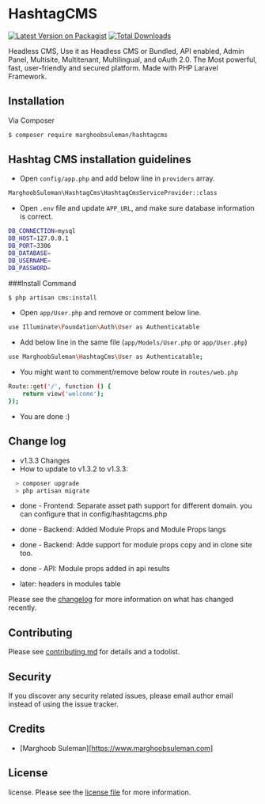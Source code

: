 # HashtagCMS

[![Latest Version on Packagist][ico-version]][link-packagist]
[![Total Downloads][ico-downloads]][link-downloads]


Headless CMS, Use it as Headless CMS or Bundled, API enabled, 
Admin Panel, Multisite, Multitenant, Multilingual, and oAuth 2.0.
The Most powerful, fast, user-friendly and secured platform. Made with PHP Laravel Framework.

## Installation

Via Composer

``` bash
$ composer require marghoobsuleman/hashtagcms
```

## Hashtag CMS installation guidelines

- Open `config/app.php` and add below line in `providers` array.
``` bash
MarghoobSuleman\HashtagCms\HashtagCmsServiceProvider::class
```
- Open `.env` file and update `APP_URL`, and make sure database information is correct.

``` bash 
DB_CONNECTION=mysql
DB_HOST=127.0.0.1
DB_PORT=3306
DB_DATABASE=
DB_USERNAME=
DB_PASSWORD=
```
###Install Command
``` bash
$ php artisan cms:install
```
- Open `app/User.php` and remove or comment below line.

``` bash
use Illuminate\Foundation\Auth\User as Authenticatable
```

- Add below line in the same file (`app/Models/User.php` or `app/User.php`)
``` bash
use MarghoobSuleman\HashtagCms\User as Authenticatable;
```
- You might want to comment/remove below route in `routes/web.php`

```bash 
Route::get('/', function () {
    return view('welcome');
});
```
- You are done :)

## Change log
- v1.3.3 Changes
- How to update to v1.3.2 to v1.3.3:
```bash 
  > composer upgrade 
  > php artisan migrate
```  
- done - Frontend: Separate asset path support for different domain. you can configure that in config/hashtagcms.php
- done - Backend: Added Module Props and Module Props langs
- done - Backend: Adde support for module props copy and in clone site too.
- done - API: Module props added in api results


- later: headers in modules table

Please see the [changelog](changelog.md) for more information on what has changed recently.


## Contributing

Please see [contributing.md](contributing.md) for details and a todolist.

## Security

If you discover any security related issues, please email author email instead of using the issue tracker.

## Credits

- [Marghoob Suleman][https://www.marghoobsuleman.com]


## License

license. Please see the [license file](license.md) for more information.

[ico-version]: https://img.shields.io/packagist/v/marghoobsuleman/hashtagcms.svg?style=flat-square
[ico-downloads]: https://img.shields.io/packagist/dt/marghoobsuleman/hashtagcms.svg?style=flat-square
[ico-travis]: https://img.shields.io/travis/marghoobsuleman/hashtagcms/master.svg?style=flat-square
[ico-styleci]: https://styleci.io/repos/12345678/shield

[link-packagist]: https://packagist.org/packages/marghoobsuleman/hashtagcms
[link-downloads]: https://packagist.org/packages/marghoobsuleman/hashtagcms
[link-travis]: https://travis-ci.org/marghoobsuleman/hashtagcms
[link-styleci]: https://styleci.io/repos/12345678
[link-author]: https://github.com/marghoobsuleman
[link-contributors]: ../../contributors
